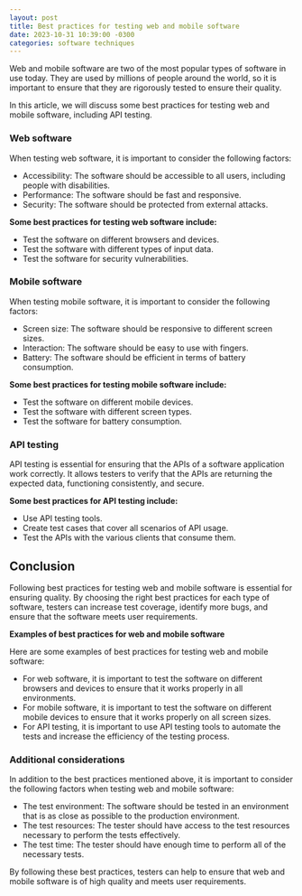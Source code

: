 ```yaml
---
layout: post
title: Best practices for testing web and mobile software
date: 2023-10-31 10:39:00 -0300
categories: software techniques
---
```


Web and mobile software are two of the most popular types of software in use today. They are used by millions of people around the world, so it is important to ensure that they are rigorously tested to ensure their quality.

In this article, we will discuss some best practices for testing web and mobile software, including API testing.

### Web software

When testing web software, it is important to consider the following factors:

- Accessibility: The software should be accessible to all users, including people with disabilities.
- Performance: The software should be fast and responsive.
- Security: The software should be protected from external attacks.

**Some best practices for testing web software include:**

- Test the software on different browsers and devices.
- Test the software with different types of input data.
- Test the software for security vulnerabilities.

### Mobile software

When testing mobile software, it is important to consider the following factors:

- Screen size: The software should be responsive to different screen sizes.
- Interaction: The software should be easy to use with fingers.
- Battery: The software should be efficient in terms of battery consumption.

**Some best practices for testing mobile software include:**

- Test the software on different mobile devices.
- Test the software with different screen types.
- Test the software for battery consumption.

### API testing

API testing is essential for ensuring that the APIs of a software application work correctly. It allows testers to verify that the APIs are returning the expected data, functioning consistently, and secure.

**Some best practices for API testing include:**

- Use API testing tools.
- Create test cases that cover all scenarios of API usage.
- Test the APIs with the various clients that consume them.

## Conclusion

Following best practices for testing web and mobile software is essential for ensuring quality. By choosing the right best practices for each type of software, testers can increase test coverage, identify more bugs, and ensure that the software meets user requirements.

**Examples of best practices for web and mobile software**

Here are some examples of best practices for testing web and mobile software:

- For web software, it is important to test the software on different browsers and devices to ensure that it works properly in all environments.
- For mobile software, it is important to test the software on different mobile devices to ensure that it works properly on all screen sizes.
- For API testing, it is important to use API testing tools to automate the tests and increase the efficiency of the testing process.

### Additional considerations

In addition to the best practices mentioned above, it is important to consider the following factors when testing web and mobile software:

- The test environment: The software should be tested in an environment that is as close as possible to the production environment.
- The test resources: The tester should have access to the test resources necessary to perform the tests effectively.
- The test time: The tester should have enough time to perform all of the necessary tests.

By following these best practices, testers can help to ensure that web and mobile software is of high quality and meets user requirements.
